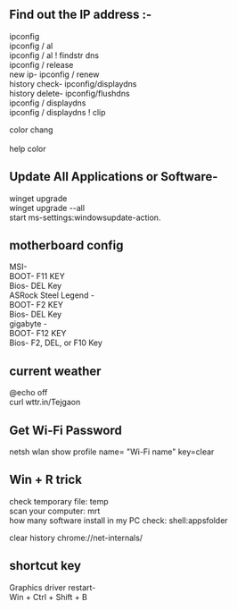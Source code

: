 <h2>Find out the IP address :-</h2>
                     ipconfig</br>
                     ipconfig / al</br>
                     ipconfig / al ! findstr dns</br>
                     ipconfig / release</br>
       new ip-         ipconfig / renew </br>
history check-         ipconfig/displaydns</br>
history delete-        ipconfig/flushdns</br>
                     ipconfig / displaydns</br>
                     ipconfig / displaydns ! clip</br>

color chang</br>  
       help color</br>

<h2>Update All Applications or Software-</h2>
                            winget upgrade</br>
                            winget upgrade --all </br>
                            start ms-settings:windowsupdate-action.</br>

<h2>motherboard config</h2>
                            MSI- </Br>
                                 BOOT- F11 KEY</br>
                                 Bios- DEL Key</br>
                           ASRock Steel Legend - </Br>
                                 BOOT- F2 KEY</br>
                                 Bios- DEL Key</br>
                          gigabyte - </Br>
                                 BOOT- F12 KEY</br>
                                 Bios- F2, DEL, or F10 Key</br>



<h2>current weather</h2>
                            @echo off</br>
                            curl wttr.in/Tejgaon</br>

<h2>Get Wi-Fi Password</h2>
                        netsh wlan show profile name= "Wi-Fi name" key=clear


<h2>Win + R trick</h2>
    check temporary file: temp </br>
    scan your computer: mrt </br>
    how many software install in my PC check: shell:appsfolder</br>


clear history 
              chrome://net-internals/ </br>
              
<h2>shortcut key</h2>
          Graphics driver restart-</br>
              Win + Ctrl + Shift + B </br>
